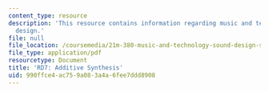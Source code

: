 ```yaml
---
content_type: resource
description: 'This resource contains information regarding music and technology: Sound
  design.'
file: null
file_location: /coursemedia/21m-380-music-and-technology-sound-design-spring-2016/990ffce4ac759a083a4a6fee7ddd8908_MIT21M_380S16_assn_rd7.pdf
file_type: application/pdf
resourcetype: Document
title: 'RD7: Additive Synthesis'
uid: 990ffce4-ac75-9a08-3a4a-6fee7ddd8908
---
```

